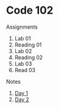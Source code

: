 # Code 102

Assignments
1. Lab 01
1. Reading 01
1. Lab 02
1. Reading 02
1. Lab 03
1. Read 03

Notes
1. [Day 1](Notes/102Day1Notes.md)
1. [Day 2](Notes/102Day2Notes.md)